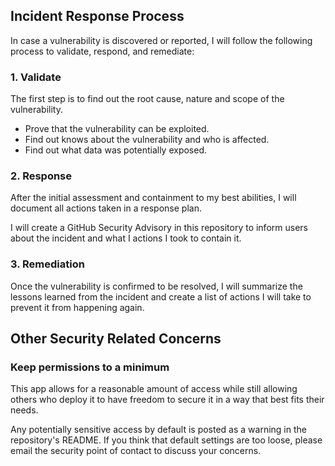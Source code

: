 
## Incident Response Process

In case a vulnerability is discovered or reported, I will follow the following
process to validate, respond, and remediate:

### 1. Validate

The first step is to find out the root cause, nature and scope of the vulnerability.

- Prove that the vulnerability can be exploited.
- Find out knows about the vulnerability and who is affected.
- Find out what data was potentially exposed.

### 2. Response

After the initial assessment and containment to my best abilities, I will
document all actions taken in a response plan.

I will create a GitHub Security Advisory in this repository to inform users about
the incident and what I actions I took to contain it.

### 3. Remediation

Once the vulnerability is confirmed to be resolved, I will summarize the lessons learned
from the incident and create a list of actions I will take to prevent it from happening again.

<a name="vulnerability-management"></a>
## Other Security Related Concerns

### Keep permissions to a minimum

This app allows for a reasonable amount of access while still allowing others who
deploy it to have freedom to secure it in a way that best fits their needs.

Any potentially sensitive access by default is posted as a warning in the
repository's README. If you think that default settings are too loose, please email
the security point of contact to discuss your concerns.
